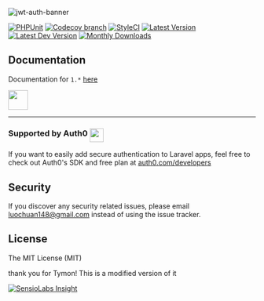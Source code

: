 ![jwt-auth-banner](https://cloud.githubusercontent.com/assets/1801923/9915273/119b9350-5cae-11e5-850b-c941cac60b32.png)

[![PHPUnit](https://github.com/luochuandesigns/jwt-auth/workflows/PHPUnit%20tests/badge.svg)](https://travis-ci.org/luochuandesigns/jwt-auth)
[![Codecov branch](https://img.shields.io/codecov/c/github/luochuandesigns/jwt-auth/develop.svg?style=flat-square&logo=codecov)](https://codecov.io/github/luochuandesigns/jwt-auth)
[![StyleCI](https://styleci.io/repos/23680678/shield?style=flat-square)](https://styleci.io/repos/23680678)
[![Latest Version](http://img.shields.io/packagist/v/luochuan/jwt-auth.svg?style=flat-square&logo=composer)](https://packagist.org/packages/luochuan/jwt-auth)
[![Latest Dev Version](https://img.shields.io/packagist/vpre/luochuan/jwt-auth.svg?style=flat-square&logo=composer)](https://packagist.org/packages/luochuan/jwt-auth#dev-develop)
[![Monthly Downloads](https://img.shields.io/packagist/dm/luochuan/jwt-auth.svg?style=flat-square&logo=composer)](https://packagist.org/packages/luochuan/jwt-auth)

## Documentation

Documentation for `1.*` [here](http://jwt-auth.com)


[<img src="https://user-images.githubusercontent.com/1801923/57975478-a7a88900-79c1-11e9-924b-d7fa742f743b.png" height="40">](https://www.patreon.com/bePatron?u=11815122)

-----------------------------------

### Supported by Auth0 <span><img src="https://user-images.githubusercontent.com/1801923/31792116-d4fca9ec-b512-11e7-92eb-56e8d3df8e70.png" height="28" align="top"></span>

If you want to easily add secure authentication to Laravel apps, feel free to check out Auth0's SDK and free plan at [auth0.com/developers](https://auth0.com/developers?utm_source=GHsponsor&utm_medium=GHsponsor&utm_campaign=jwt-auth&utm_content=auth)

## Security

If you discover any security related issues, please email luochuan148@gmail.com instead of using the issue tracker.

## License

The MIT License (MIT)

thank you for Tymon! This is a modified version of it

[![SensioLabs Insight](https://insight.sensiolabs.com/projects/ba600082-7869-4ea8-b877-0bf6a86d4988/big.svg)](https://insight.sensiolabs.com/projects/ba600082-7869-4ea8-b877-0bf6a86d4988)
